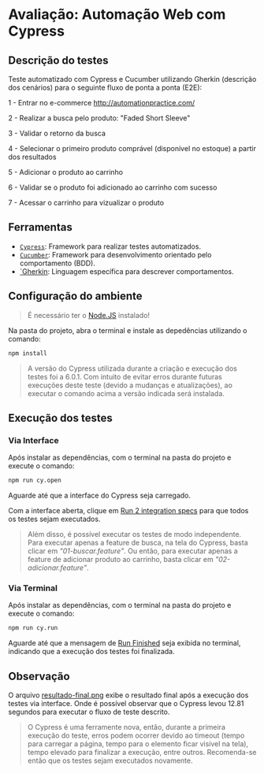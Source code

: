 # Avaliação: Automação Web com Cypress

## Descrição do testes

Teste automatizado com Cypress e Cucumber utilizando Gherkin (descrição dos cenários) para o seguinte fluxo de ponta a ponta (E2E):

1 - Entrar no e-commerce http://automationpractice.com/

2 - Realizar a busca pelo produto: "Faded Short Sleeve"

3 - Validar o retorno da busca

4 - Selecionar o primeiro produto comprável (disponível no estoque) a partir dos resultados

5 - Adicionar o produto ao carrinho

6 - Validar se o produto foi adicionado ao carrinho com sucesso

7 - Acessar o carrinho para vizualizar o produto

## Ferramentas

- [`Cypress`](https://on.cypress.io): Framework para realizar testes automatizados.
- [`Cucumber`](https://cucumber.io/): Framework para desenvolvimento orientado pelo comportamento (BDD).
- [`Gherkin](https://cucumber.io/docs/gherkin/reference/): Linguagem específica para descrever comportamentos.

## Configuração do ambiente

> É necessário ter o [Node.JS](https://nodejs.org/en/download/) instalado!

Na pasta do projeto, abra o terminal e instale as depedências utilizando o comando:

```bash
npm install
```

> A versão do Cypress utilizada durante a criação e execução dos testes foi a 6.0.1. Com intuito de evitar erros durante futuras execuções deste teste (devido a mudanças e atualizações), ao executar o comando acima a versão indicada será instalada.

## Execução dos testes

### Via Interface

Após instalar as dependências, com o terminal na pasta do projeto e execute o comando:

```bash
npm run cy.open
```

Aguarde até que a interface do Cypress seja carregado.

Com a interface aberta, clique em [Run 2 integration specs](./image/interface_cypress.png) para que todos os testes sejam executados.

> Além disso, é possível executar os testes de modo independente. Para executar apenas a feature de busca, na tela do Cypress, basta clicar em *"01-buscar.feature"*. Ou então, para executar apenas a feature de adicionar produto ao carrinho, basta clicar em *"02-adicionar.feature"*.

### Via Terminal

Após instalar as dependências, com o terminal na pasta do projeto e execute o comando:

```bash
npm run cy.run
```

Aguarde até que a mensagem de [Run Finished](./image/resultado-final-terminal.png) seja exibida no terminal, indicando que a execução dos testes foi finalizada.

## Observação

O arquivo [resultado-final.png](./image/resultado-final.png) exibe o resultado final após a execução dos testes via interface. Onde é possível observar que o Cypress levou 12.81 segundos para executar o fluxo de teste descrito.

> O Cypress é uma ferramente nova, então, durante a primeira execução do teste, erros podem ocorrer devido ao timeout (tempo para carregar a página, tempo para o elemento ficar visível na tela), tempo elevado para finalizar a execução, entre outros. Recomenda-se então que os testes sejam executados novamente.